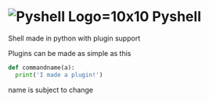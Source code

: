 # ![Pyshell Logo](https://raw.githubusercontent.com/ErrorTheProgrammer/Pyshell/main/READMEassets/Pyshelllogo.png)=10x10 Pyshell
Shell made in python with plugin support

Plugins can be made as simple as this
```python
def commandname(a):
  print('I made a plugin!')
```

name is subject to change
